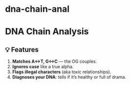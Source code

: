 # dna-chain-anal
<h1>DNA Chain Analysis</h1>

<h2>💡 Features</h2>

<ol>
  <li><b>Matches A↔T, G↔C</b> — the OG couples.</li>
  <li><b>Ignores case</b> like a true alpha.</li>
  <li><b>Flags illegal characters</b> (aka toxic relationships).</li>
  <li><b>Diagnoses your DNA</b>: tells if it’s healthy or full of drama.</li>
</ol>
